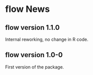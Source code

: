 # flow News

## flow version 1.1.0

Internal reworking, no change in R code.

## flow version 1.0-0

First version of the package.
